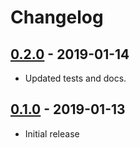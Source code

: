 # Changelog

## [0.2.0] - 2019-01-14
- Updated tests and docs.

[0.2.0]: https://github.com/m1/go-finnhub/tree/0.2.0

## [0.1.0] - 2019-01-13
- Initial release

[0.1.0]: https://github.com/m1/go-finnhub/tree/0.1.0